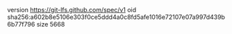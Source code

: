 version https://git-lfs.github.com/spec/v1
oid sha256:a602b8e5106e303f0ce5ddd4a0c8fd5afe1016e72107e07a997d439b6b77f796
size 5668
